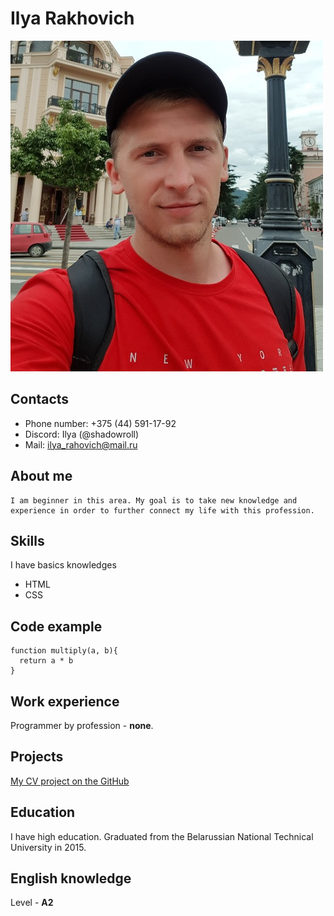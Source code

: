 # Ilya Rakhovich

![photo](img/photo.jpg)

## Contacts
- Phone number: +375 (44) 591-17-92
- Discord: Ilya (@shadowroll)
- Mail: ilya_rahovich@mail.ru

## About me
    I am beginner in this area. My goal is to take new knowledge and experience in order to further connect my life with this profession.
    
## Skills
I have basics knowledges 
- HTML
- CSS

## Code example
```
function multiply(a, b){
  return a * b
}
```

## Work experience
Programmer by profession - **none**.

## Projects
[My CV project on the GitHub](https://github.com/ShadowRoll/rsschool-cv/blob/gh-pages/cv.md)

## Education
I have high education. Graduated from the Belarussian National Technical University in 2015.
## English knowledge
Level - **A2**
